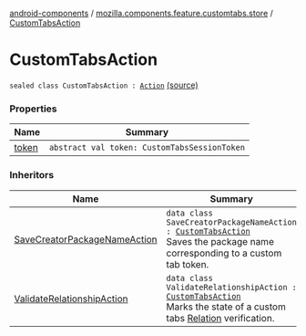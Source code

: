 [android-components](../../index.md) / [mozilla.components.feature.customtabs.store](../index.md) / [CustomTabsAction](./index.md)

# CustomTabsAction

`sealed class CustomTabsAction : `[`Action`](../../mozilla.components.lib.state/-action.md) [(source)](https://github.com/mozilla-mobile/android-components/blob/master/components/feature/customtabs/src/main/java/mozilla/components/feature/customtabs/store/CustomTabsAction.kt#L12)

### Properties

| Name | Summary |
|---|---|
| [token](token.md) | `abstract val token: CustomTabsSessionToken` |

### Inheritors

| Name | Summary |
|---|---|
| [SaveCreatorPackageNameAction](../-save-creator-package-name-action/index.md) | `data class SaveCreatorPackageNameAction : `[`CustomTabsAction`](./index.md)<br>Saves the package name corresponding to a custom tab token. |
| [ValidateRelationshipAction](../-validate-relationship-action/index.md) | `data class ValidateRelationshipAction : `[`CustomTabsAction`](./index.md)<br>Marks the state of a custom tabs [Relation](#) verification. |
